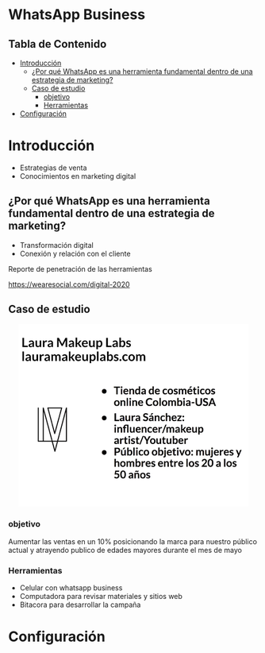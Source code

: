 # WhatsApp Business<!-- omit in toc -->

## Tabla de Contenido<!-- omit in toc -->
- [Introducción](#introducción)
  - [¿Por qué WhatsApp es una herramienta fundamental dentro de una estrategia de marketing?](#por-qué-whatsapp-es-una-herramienta-fundamental-dentro-de-una-estrategia-de-marketing)
  - [Caso de estudio](#caso-de-estudio)
    - [objetivo](#objetivo)
    - [Herramientas](#herramientas)
- [Configuración](#configuración)

# Introducción

* Estrategias de venta
* Conocimientos en marketing digital

## ¿Por qué WhatsApp es una herramienta fundamental dentro de una estrategia de marketing?

* Transformación digital
* Conexión y relación con el cliente

Reporte de penetración de las herramientas

https://wearesocial.com/digital-2020

## Caso de estudio

<div align="center">
  <img src="img/1.png">
</div>

### objetivo

Aumentar las ventas en un 10%  posicionando la marca para nuestro público actual y atrayendo publico de edades mayores durante el mes de mayo

### Herramientas

* Celular con whatsapp business
* Computadora para revisar materiales y sitios web
* Bitacora para desarrollar la campaña

# Configuración

